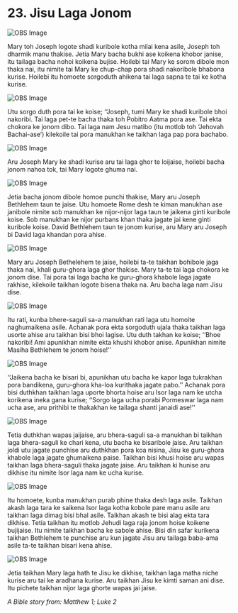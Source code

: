 # 23. Jisu Laga Jonom

![OBS Image](https://cdn.door43.org/obs/jpg/360px/obs-en-23-01.jpg)

Mary toh Joseph logote shadi kuribole kotha milai kena asile, Joseph toh dharmik manu thakise. Jetia Mary bacha bukhi ase koikena khobor janise, itu tailaga bacha nohoi koikena bujise. Hoilebi tai Mary ke sorom dibole mon thaka nai, itu nimite tai Mary ke chup-chap pora shadi nakoribole bhabona kurise. Hoilebi itu homoete sorgoduth ahikena tai laga sapna te tai ke kotha kurise. 

![OBS Image](https://cdn.door43.org/obs/jpg/360px/obs-en-23-02.jpg)

Utu sorgo duth pora tai ke koise; ‘‘Joseph, tumi Mary ke shadi kuribole bhoi nakoribi. Tai laga pet-te bacha thaka toh Pobitro Aatma pora ase. Tai ekta chokora ke jonom dibo. Tai laga nam Jesu matibo (itu motlob toh ‘Jehovah Bachai-ase’) kilekoile tai pora manukhan ke taikhan laga pap pora bachabo.

![OBS Image](https://cdn.door43.org/obs/jpg/360px/obs-en-23-03.jpg)

Aru Joseph Mary ke shadi kurise aru tai laga ghor te loijaise, hoilebi bacha jonom nahoa tok, tai Mary logote ghuma nai.  

![OBS Image](https://cdn.door43.org/obs/jpg/360px/obs-en-23-04.jpg)

Jetia bacha jonom dibole homoe punchi thakise, Mary aru Joseph Bethlehem taun te jaise. Utu homoete Rome desh te kiman manukhan ase janibole nimite sob manukhan ke nijor-nijor laga taun te jaikena ginti kuribole koise. Sob manukhan ke nijor purbans khan thaka jagate jai kene ginti kuribole koise. David Bethlehem taun te jonom kurise, aru Mary aru Joseph bi David laga khandan pora ahise.  

![OBS Image](https://cdn.door43.org/obs/jpg/360px/obs-en-23-05.jpg)

Mary aru Joseph Bethelehem te jaise, hoilebi ta-te taikhan bohibole jaga thaka nai, khali guru-ghora laga ghor thakise. Mary ta-te tai laga chokora ke jonom dise.  Tai pora tai laga bacha ke guru-ghora khabole laga jagate rakhise, kilekoile taikhan logote bisena thaka na. Aru bacha laga nam Jisu dise.     

![OBS Image](https://cdn.door43.org/obs/jpg/360px/obs-en-23-06.jpg)

Itu rati,  kunba bhere-saguli sa-a manukhan rati laga utu homoite naghumaikena asile. Achanak pora ekta sorgoduth ujala thaka taikhan laga usorte ahise aru taikhan bisi bhoi lagise. Utu duth takhan ke koise; ‘‘Bhoe nakoribi! Ami apunikhan nimite ekta khushi khobor anise. Apunikhan nimite Masiha Bethlehem te jonom hoise!’’

![OBS Image](https://cdn.door43.org/obs/jpg/360px/obs-en-23-07.jpg)

‘‘Jaikena bacha ke bisari bi, apunikhan utu bacha ke kapor laga tukrakhan pora bandikena, guru-ghora kha-loa kurithaka jagate pabo.’’ Achanak pora bisi duthkhan taikhan laga uporte bhorta hoise aru Isor laga nam ke utcha korikena ineka gana kurise; ‘‘Sorgo laga ucha porabi Pormeswar laga nam ucha ase, aru prithibi te thakakhan ke tailaga shanti janaidi ase!’’ 

![OBS Image](https://cdn.door43.org/obs/jpg/360px/obs-en-23-08.jpg)

Tetia duthkhan wapas jaijaise, aru bhera-saguli sa-a manukhan bi taikhan laga bhera-saguli ke chari kena, utu bacha ke bisaribole jaise. Aru taikhan joldi utu jagate punchise aru duthkhan pora koa nisina, Jisu ke guru-ghora khabole laga jagate ghumaikena paise.  Taikhan bisi khusi hoise aru wapas taikhan laga bhera-saguli thaka jagate jaise. Aru taikhan ki hunise aru dikhise itu nimite Isor laga nam ke ucha kurise. 

![OBS Image](https://cdn.door43.org/obs/jpg/360px/obs-en-23-09.jpg)

Itu homoete, kunba manukhan purab phine thaka desh laga asile. Taikhan akash laga tara ke saikena Isor laga kotha kobole pare manu asile aru taikhan laga dimag bisi bhal asile.  Taikhan akash te bisi alag ekta tara dikhise. Tetia taikhan itu motlob Jehudi laga raja jonom hoise koikene bujijaise. Itu nimite taikhan bacha ke sabole ahise. Bisi din safar kurikena taikhan Bethlehem te punchise aru kun jagate Jisu aru tailaga baba-ama asile ta-te taikhan bisari kena ahise. 

![OBS Image](https://cdn.door43.org/obs/jpg/360px/obs-en-23-10.jpg)

Jetia taikhan Mary laga hath te Jisu ke dikhise, taikhan laga matha niche kurise aru tai ke aradhana kurise.  Aru taikhan Jisu ke kimti saman ani dise.  Itu pichete taikhan nijor laga ghorte wapas jai jaise. 

_A Bible story from: Matthew 1; Luke 2_

